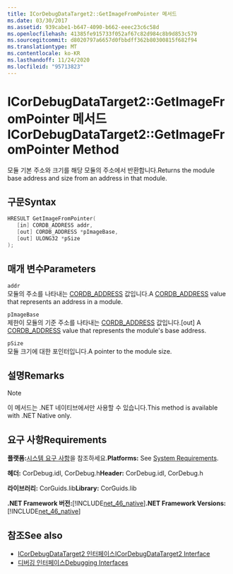 ```yaml
---
title: ICorDebugDataTarget2::GetImageFromPointer 메서드
ms.date: 03/30/2017
ms.assetid: 939cabe1-b647-4090-b662-eeec23c6c58d
ms.openlocfilehash: 41385fe915733f052af67c82d984c8b9d853c579
ms.sourcegitcommit: d8020797a6657d0fbbdff362b80300815f682f94
ms.translationtype: MT
ms.contentlocale: ko-KR
ms.lasthandoff: 11/24/2020
ms.locfileid: "95713823"
---
```

# <a name="icordebugdatatarget2getimagefrompointer-method"></a><span data-ttu-id="762e4-102">ICorDebugDataTarget2::GetImageFromPointer 메서드</span><span class="sxs-lookup"><span data-stu-id="762e4-102">ICorDebugDataTarget2::GetImageFromPointer Method</span></span>

<span data-ttu-id="762e4-103">모듈 기본 주소와 크기를 해당 모듈의 주소에서 반환합니다.</span><span class="sxs-lookup"><span data-stu-id="762e4-103">Returns the module base address and size from an address in that module.</span></span>  
  
## <a name="syntax"></a><span data-ttu-id="762e4-104">구문</span><span class="sxs-lookup"><span data-stu-id="762e4-104">Syntax</span></span>  
  
```cpp  
HRESULT GetImageFromPointer(  
   [in] CORDB_ADDRESS addr,
   [out] CORDB_ADDRESS *pImageBase,
   [out] ULONG32 *pSize  
);  
```  
  
## <a name="parameters"></a><span data-ttu-id="762e4-105">매개 변수</span><span class="sxs-lookup"><span data-stu-id="762e4-105">Parameters</span></span>  

 `addr`  
 <span data-ttu-id="762e4-106">모듈의 주소를 나타내는 [CORDB_ADDRESS](../common-data-types-unmanaged-api-reference.md) 값입니다.</span><span class="sxs-lookup"><span data-stu-id="762e4-106">A [CORDB_ADDRESS](../common-data-types-unmanaged-api-reference.md) value that represents an address in a module.</span></span>  
  
 `pImageBase`  
 <span data-ttu-id="762e4-107">제한이 모듈의 기준 주소를 나타내는 [CORDB_ADDRESS](../common-data-types-unmanaged-api-reference.md) 값입니다.</span><span class="sxs-lookup"><span data-stu-id="762e4-107">[out] A [CORDB_ADDRESS](../common-data-types-unmanaged-api-reference.md) value that represents the module's base address.</span></span>  
  
 `pSize`  
 <span data-ttu-id="762e4-108">모듈 크기에 대한 포인터입니다.</span><span class="sxs-lookup"><span data-stu-id="762e4-108">A pointer to the module size.</span></span>  
  
## <a name="remarks"></a><span data-ttu-id="762e4-109">설명</span><span class="sxs-lookup"><span data-stu-id="762e4-109">Remarks</span></span>  
  
> [!NOTE]
> <span data-ttu-id="762e4-110">이 메서드는 .NET 네이티브에서만 사용할 수 있습니다.</span><span class="sxs-lookup"><span data-stu-id="762e4-110">This method is available with .NET Native only.</span></span>  
  
## <a name="requirements"></a><span data-ttu-id="762e4-111">요구 사항</span><span class="sxs-lookup"><span data-stu-id="762e4-111">Requirements</span></span>  

 <span data-ttu-id="762e4-112">**플랫폼:**[시스템 요구 사항](../../get-started/system-requirements.md)을 참조하세요.</span><span class="sxs-lookup"><span data-stu-id="762e4-112">**Platforms:** See [System Requirements](../../get-started/system-requirements.md).</span></span>  
  
 <span data-ttu-id="762e4-113">**헤더:** CorDebug.idl, CorDebug.h</span><span class="sxs-lookup"><span data-stu-id="762e4-113">**Header:** CorDebug.idl, CorDebug.h</span></span>  
  
 <span data-ttu-id="762e4-114">**라이브러리:** CorGuids.lib</span><span class="sxs-lookup"><span data-stu-id="762e4-114">**Library:** CorGuids.lib</span></span>  
  
 <span data-ttu-id="762e4-115">**.NET Framework 버전:**[!INCLUDE[net_46_native](../../../../includes/net-46-native-md.md)]</span><span class="sxs-lookup"><span data-stu-id="762e4-115">**.NET Framework Versions:** [!INCLUDE[net_46_native](../../../../includes/net-46-native-md.md)]</span></span>  
  
## <a name="see-also"></a><span data-ttu-id="762e4-116">참조</span><span class="sxs-lookup"><span data-stu-id="762e4-116">See also</span></span>

- [<span data-ttu-id="762e4-117">ICorDebugDataTarget2 인터페이스</span><span class="sxs-lookup"><span data-stu-id="762e4-117">ICorDebugDataTarget2 Interface</span></span>](icordebugdatatarget2-interface.md)
- [<span data-ttu-id="762e4-118">디버깅 인터페이스</span><span class="sxs-lookup"><span data-stu-id="762e4-118">Debugging Interfaces</span></span>](debugging-interfaces.md)
